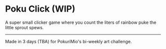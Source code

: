 # Poku Click (WIP)
A super small clicker game where you count the liters of rainbow puke the little sprout spews.

---

Made in 3 days (TBA) for PokuriMio's bi-weekly art challenge.